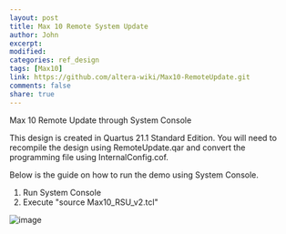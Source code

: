 ```yaml
---
layout: post
title: Max 10 Remote System Update
author: John
excerpt:
modified:
categories: ref_design
tags: [Max10]
link: https://github.com/altera-wiki/Max10-RemoteUpdate.git
comments: false
share: true
---
```


Max 10 Remote Update through System Console

This design is created in Quartus 21.1 Standard Edition. You will need to recompile the design using RemoteUpdate.qar and convert the programming file using InternalConfig.cof.

Below is the guide on how to run the demo using System Console.
1. Run System Console
2. Execute "source Max10_RSU_v2.tcl"

![image](https://github.com/altera-wiki/Max10-RemoteUpdate/blob/main/image/console.jpg?raw=true)
